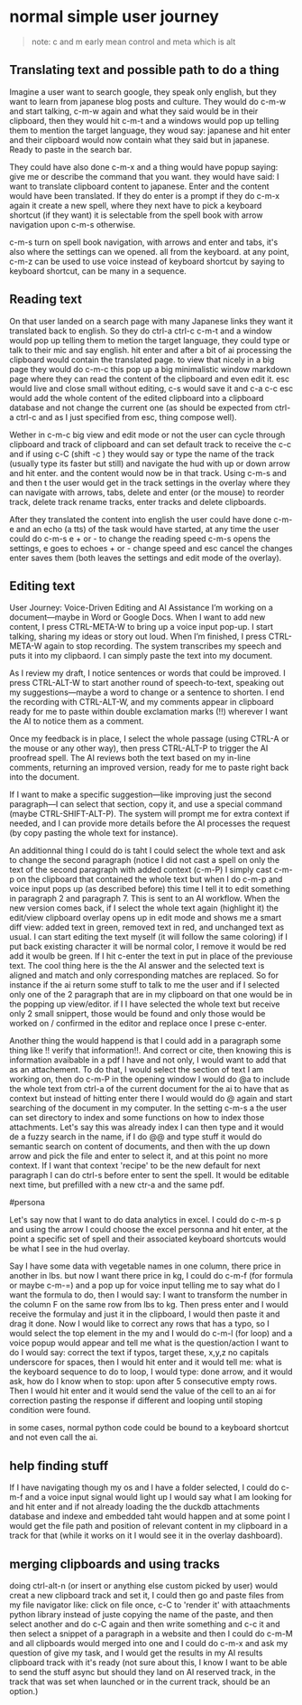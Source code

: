 # normal simple user journey

> note: c and m early mean control and meta which is alt

## Translating text and possible path to do a thing

Imagine a user want to search google, they speak only english, but they want to learn from japanese blog posts and culture. They would do c-m-w and start talking, c-m-w again and what they said would be in their clipboard, then they would hit c-m-t and a windows would pop up telling them to mention the target language, they woud say: japanese and hit enter and their clipboard would now contain what they said but in japanese. Ready to paste in the search bar.

They could have also done c-m-x and a thing would have popup saying: give me or describe the command that you want. they would have said: I want to translate clipboard content to japanese. Enter and the content would have been translated. If they do enter is a prompt if they do c-m-x again it create a new spell, where they next have to pick a keyboard shortcut (if they want) it is selectable from the spell book with arrow navigation upon c-m-s otherwise. 

c-m-s turn on spell book navigation, with arrows and enter and tabs, it's also where the settings can we opened. all from the keyboard. at any point, c-m-z can be used to use voice instead of keyboard shortcut by saying to keyboard shortcut, can be many in a sequence.

## Reading text

On that user landed on a search page with many Japanese links they want it translated back to english. So they do ctrl-a ctrl-c c-m-t and a window would pop up telling them to metion the target language, they could type or talk to their mic and say english. hit enter and after a bit of ai processing the clipboard would contain the translated page. to view that nicely in a big page they would do c-m-c this pop up a big minimalistic window markdown page where they can read the content of the clipboard and even edit it. esc would live and close small without editing, c-s would save it and c-a c-c esc would add the whole content of the edited clipboard into a clipboard database and not change the current one (as should be expected from ctrl-a ctrl-c and as I just specified from esc, thing compose well). 

Wether in c-m-c big view and edit mode or not the user can cycle through clipboard and track of clipboard and can set default track to receive the c-c and if using c-C (shift -c ) they would say or type the name of the track (usually type its faster but still) and navigate the hud with up or down arrow and hit enter. and the content would now be in that track. Using c-m-s and and then t the user would get in the track settings in the overlay where they can navigate with arrows, tabs, delete and enter (or the mouse) to reorder track, delete track rename tracks, enter tracks and delete clipboards.

After they translated the content into english the user could have done c-m-e and an echo (a tts) of the task would have started, at any time the user could do c-m-s e + or - to change the reading speed c-m-s opens the settings, e goes to echoes + or - change speed and esc cancel the changes enter saves them (both leaves the settings and edit mode of the overlay).

## Editing text

User Journey: Voice-Driven Editing and AI Assistance
I’m working on a document—maybe in Word or Google Docs. When I want to add new content, I press CTRL-META-W to bring up a voice input pop-up. I start talking, sharing my ideas or story out loud. When I’m finished, I press CTRL-META-W again to stop recording. The system transcribes my speech and puts it into my clipbaord. I can simply paste the text into my document.

As I review my draft, I notice sentences or words that could be improved. I press CTRL-ALT-W to start another round of speech-to-text, speaking out my suggestions—maybe a word to change or a sentence to shorten. I end the recording with CTRL-ALT-W, and my comments appear in clipboard ready for me to paste within double exclamation marks (!!) wherever I want the AI to notice them as a comment.

Once my feedback is in place, I select the whole passage (using CTRL-A or the mouse or any other way), then press CTRL-ALT-P to trigger the AI proofread spell. The AI reviews both the text based on my in-line comments, returning an improved version, ready for me to paste right back into the document.

If I want to make a specific suggestion—like improving just the second paragraph—I can select that section, copy it, and use a special command (maybe CTRL-SHIFT-ALT-P). The system will prompt me for extra context if needed, and I can provide more details before the AI processes the request (by copy pasting the whole text for instance).

An additionnal thing I could do is taht I could select the whole text and ask to change the second paragraph (notice I did not cast a spell on only the text of the second paragraph with added context (c-m-P) I simply cast c-m-p on the clipboard that contained the whole text but when I do c-m-p and voice input pops up (as described before) this time I tell it to edit something in paragraph 2 and paragraph 7. This is sent to an AI workflow. When the new version comes back, if I select the whole text again (highlight it) the edit/view clipboard overlay opens up in edit mode and shows me a smart diff view: added text in green, removed text in red, and unchanged text as usual. I can start editing the text myself (it will follow the same coloring) if I put back existing character it will be normal color, I remove it would be red add it woulb be green. If I hit c-enter the text in put in place of the previouse text. The cool thing here is the the AI answer and the selected text is aligned and match and only corresponding matches are replaced. So for instance if the ai return some stuff to talk to me the user and if I selected only one of the 2 paragraph that are in my clipboard on that one would be in the popping up view/editor. if I I have selected the whole text but receive only 2 small snippert, those would be found and only those would be worked on / confirmed in the editor and replace once I prese c-enter. 


Another thing the would happend is that I could add in a paragraph some thing like !! verify that information!!. And correct or cite, then knowing this is information avaibable in a pdf I have and not only, I would want to add that as an attachement. To do that, I would select the section of text I am working on, then do c-m-P in the opening window I would do @a to include the whole text from ctrl-a of the current document for the ai to have that as context but instead of hitting enter there I would would do @ again and start searching of the document in my computer. In the setting c-m-s a the user can set directory to index and some functions on how to index those attachments. Let's say this was already index I can then type and it would de a fuzzy search in the name, if I do @@ and type stuff it would do semantic search on content of documents, and then with the up down arrow and pick the file and enter to select it, and at this point no more context. If I want that context 'recipe' to be the new default for next paragraph I can do ctrl-s before enter to sent the spell. It would be editable next time, but prefilled with a new ctr-a and the same pdf. 

#persona

Let's say now that I want to do data analytics in excel. I could do c-m-s p and using the arrow I could choose the excel personna and hit enter, at the point a specific set of spell and their associated keyboard shortcuts would be what I see in the hud overlay.

Say I have some data with vegetable names in one column, there price in another in lbs. but now I want there price in kg, I could do c-m-f (for formula or maybe c-m-=) and a pop up for voice input telling me to say what do I want the formula to do, then I would say: I want to transform the number in the column F on the same row from lbs to kg. Then press enter and I would receive the formulay and just it in the clipboard, I would then paste it and drag it done. Now I would like to correct any rows that has a typo, so I would select the top element in the my and I would do c-m-l (for loop) and a voice popup would appear and tell me what is the question/action I want to do I would say: correct the text if typos, target these, x,y,z no capitals underscore for spaces, then I would hit enter and it would tell me: what is the keyboard sequence to do to loop, I would type: done arrow, and it would ask, how do I know when to stop: upon after 5 consecutive empty rows. Then I would hit enter and it would send the value of the cell to an ai for correction pasting the response if different and looping until stoping condition were found.

in some cases, normal python code could be bound to a keyboard shortcut and not even call the ai.


## help finding stuff

If I have navigating though my os and I have a folder selected, I could do c-m-f and a voice input signal would light up I would say what I am looking for and hit enter and if not already loading the the duckdb attachments database and indexe and embedded taht would happen and at some point I would get the file path and position of relevant content in my clipboard in a track for that (while it works on it I would see it in the overlay dashboard).

## merging clipboards and using tracks

doing ctrl-alt-n (or insert or anything else custom picked by user) would creat a new clipboard track and set it, I could then go and paste files from my file navigator like: click on file once, c-C to 'render it' with attaachments python library instead of juste copying the name of the paste, and then select another and do c-C again and then write something and c-c it and then select a snippet of a paragraph in a website and then I could do c-m-M and all clipboards would merged into one and I could do c-m-x and ask my question of give my task, and I would get the results in my AI results clipboard track with it's ready (not sure about this, I know I want to be able to send the stuff async but should they land on AI reserved track, in the track that was set when launched or in the current track, should be an option.)

